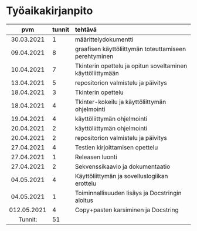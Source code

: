 # Työaikakirjanpito

| pvm | tunnit | tehtävä |
| :----:|:-----| :------------------|
|30.03.2021|1|määrittelydokumentti|
|09.04.2021|8|graafisen käyttöliittymän toteuttamiseen perehtyminen|
|10.04.2021|7|Tkinterin opettelu ja opitun soveltaminen käyttöliittymään|
|13.04.2021|5|repositorion valmistelu ja päivitys|
|18.04.2021|3|Tkinterin opettelu|
|18.04.2021|4|Tkinter-kokeilu ja käyttöliittymän ohjelmointi|
|19.04.2021|4|käyttöliittymän ohjelmointi|
|20.04.2021|2|käyttöliittymän ohjelmointi|
|20.04.2021|2|repositorion valmistelu ja päivitys|
|27.04.2021|4|Testien kirjoittamisen opettelu|
|27.04.2021|1|Releasen luonti|
|27.04.2021|2|Sekvenssikaavio ja dokumentaatio|
|04.05.2021|4|Käyttöliittymän ja sovelluslogiikan erottelu|
|04.05.2021|1|Toiminnallisuuden lisäys ja Docstringin aloitus|
|012.05.2021|4|Copy+pasten karsiminen ja Docstring|
|Tunnit:|51|
